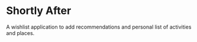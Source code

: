 # Shortly After

A wishlist application to add recommendations and personal list of activities and places.
